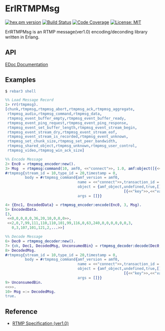 # ErlRTMPMsg

[![hex.pm version](https://img.shields.io/hexpm/v/rtmpmsg.svg)](https://hex.pm/packages/rtmpmsg)
[![Build Status](https://travis-ci.org/sile/rtmpmsg.svg?branch=master)](https://travis-ci.org/sile/rtmpmsg)
[![Code Coverage](https://codecov.io/gh/sile/rtmpmsg/branch/master/graph/badge.svg)](https://codecov.io/gh/sile/rtmpmsg/branch/master)
[![License: MIT](https://img.shields.io/badge/license-MIT-blue.svg)](LICENSE)

ErlRTMPMsg is an RTMP message(ver1.0) encoding/deconding library written in Erlang.

## API

[EDoc Documentation](https://hexdocs.pm/rtmpmsg/)

## Examples

```erlang
$ rebar3 shell

%% Load Message Record
1> rr(rtmpmsg).
[chunk,rtmpmsg,rtmpmsg_abort,rtmpmsg_ack,rtmpmsg_aggregate,
 rtmpmsg_audio,rtmpmsg_command,rtmpmsg_data,
 rtmpmsg_event_buffer_empty,rtmpmsg_event_buffer_ready,
 rtmpmsg_event_ping_request,rtmpmsg_event_ping_response,
 rtmpmsg_event_set_buffer_length,rtmpmsg_event_stream_begin,
 rtmpmsg_event_stream_dry,rtmpmsg_event_stream_eof,
 rtmpmsg_event_stream_is_recorded,rtmpmsg_event_unknown,
 rtmpmsg_set_chunk_size,rtmpmsg_set_peer_bandwidth,
 rtmpmsg_shared_object,rtmpmsg_unknown,rtmpmsg_user_control,
 rtmpmsg_video,rtmpmsg_win_ack_size]

%% Encode Message
2> Enc0 = rtmpmsg_encoder:new().
3> Msg  = rtmpmsg:command(10, amf0, <<"connect">>, 1.0, amf:object([{<<"key">>, <<"value">>}]), []).
#rtmpmsg{stream_id = 10,type_id = 20,timestamp = 0,
         body = #rtmpmsg_command{amf_version = amf0,
                                 name = <<"connect">>,transaction_id = 1.0,
                                 object = {amf_object,undefined,true,[],
                                                      [{<<"key">>,<<"value">>}]},
                                 args = []}}

4> {Enc1, EncodedData} = rtmpmsg_encoder:encode(Enc0, 3, Msg).
5> EncodedData.
[3,
 <<0,0,0,0,0,36,20,10,0,0,0>>,
 <<2,0,7,99,111,110,110,101,99,116,0,63,240,0,0,0,0,0,0,3,
   0,3,107,101,121,2,...>>]

%% Decode Message
6> Dec0 = rtmpmsg_decoder:new().
7> {ok, Dec1, DecodedMsg, UnconsumedBin} = rtmpmsg_decoder:decode(Dec0, list_to_binary(EncodedData)).
8> DecodedMsg.
#rtmpmsg{stream_id = 10,type_id = 20,timestamp = 0,
         body = #rtmpmsg_command{amf_version = amf0,
                                 name = <<"connect">>,transaction_id = 1.0,
                                 object = {amf_object,undefined,true,[],
                                                      [{<<"key">>,<<"value">>}]},
                                 args = []}}
9> UnconsumedBin.
<<>>.
10> Msg =:= DecodedMsg.
true.
```

## Reference

* [RTMP Specification (ver1.0)](http://wwwimages.adobe.com/www.adobe.com/content/dam/Adobe/en/devnet/rtmp/pdf/rtmp_specification_1.0.pdf)
